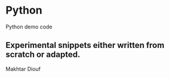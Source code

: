 # Python
Python demo code

Experimental snippets either written from scratch or adapted.
--
Makhtar Diouf

